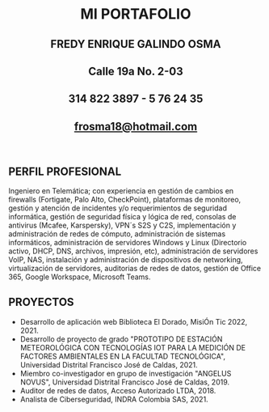 

<center>
<h1> MI PORTAFOLIO </h1>

## FREDY ENRIQUE GALINDO OSMA
## Calle 19a No. 2-03
## 314 822 3897 - 5 76 24 35
## frosma18@hotmail.com
</center> </br>


## **PERFIL PROFESIONAL**

Ingeniero en Telemática; con experiencia en gestión de cambios en firewalls (Fortigate, Palo
Alto, CheckPoint), plataformas de monitoreo, gestión y atención de incidentes y/o
requerimientos de seguridad informática, gestión de seguridad física y lógica de red, consolas de
antivirus (Mcafee, Karspersky), VPN´s S2S y C2S, implementación y administración de redes de
cómputo, administración de sistemas informáticos, administración de servidores Windows y
Linux (Directorio activo, DHCP, DNS, archivos, impresión, etc), administración de servidores
VoIP, NAS, instalación y administración de dispositivos de networking, virtualización de
servidores, auditorias de redes de datos, gestión de Office 365, Google Workspace, Microsoft
Teams.

## **PROYECTOS**

* Desarrollo de aplicación web Biblioteca El Dorado, MisiÓn Tic 2022, 2021.
* Desarrollo de proyecto de grado "PROTOTIPO DE ESTACIÓN METEOROLÓGICA CON TECNOLOGÍAS IOT PARA LA MEDICIÓN DE FACTORES AMBIENTALES EN LA FACULTAD TECNOLÓGICA", Universidad Distrital Francisco José de Caldas, 2021.
* Miembro co-investigador en grupo de investigación "ANGELUS NOVUS", Universidad Distrital Francisco José de Caldas, 2019.
* Auditor de redes de datos, Acceso Autorizado LTDA, 2018.
* Analista de Ciberseguridad, INDRA Colombia SAS, 2021.
